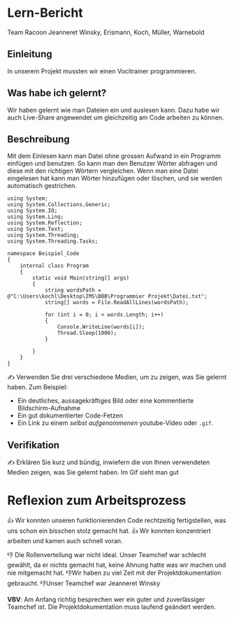 # Lern-Bericht
Team Racoon Jeanneret Winsky, Erismann, Koch, Müller, Warnebold

## Einleitung
In unserem Projekt mussten wir einen Vocitrainer programmieren.

## Was habe ich gelernt?
Wir haben gelernt wie man Dateien ein und auslesen kann. Dazu habe wir auch Live-Share angewendet um gleichzeitig am Code arbeiten zu können. 

## Beschreibung
Mit dem Einlesen kann man Datei ohne grossen Aufwand in ein Programm einfügen und benutzen. So kann man den Benutzer Wörter abfragen und diese mit den richtigen Wörtern vergleichen. Wenn man eine Datei eingelesen hat kann man Wörter hinzufügen oder löschen, und sie werden automatisch gestrichen.


```CSHARP
using System;
using System.Collections.Generic;
using System.IO;
using System.Linq;
using System.Reflection;
using System.Text;
using System.Threading;
using System.Threading.Tasks;

namespace Beispiel_Code
{
    internal class Program
    {
        static void Main(string[] args)
        {
            string wordsPath = @"C:\Users\kochl\Desktop\IMS\BBB\Programmier Projekt\Datei.txt";
            string[] words = File.ReadAllLines(wordsPath);
          
            for (int i = 0; i < words.Length; i++)
            {
                Console.WriteLine(words[i]);
                Thread.Sleep(1000);
            }
            
        }
    }
}
```


✍️ Verwenden Sie drei verschiedene Medien, um zu zeigen, was Sie gelernt haben. Zum Beispiel:


* Ein deutliches, aussagekräftiges Bild oder eine kommentierte Bildschirm-Aufnahme
* Ein gut dokumentierter Code-Fetzen
* Ein Link zu einem *selbst aufgenommenen* youtube-Video oder `.gif`.

## Verifikation

✍️ Erklären Sie kurz und bündig, inwiefern die von Ihnen verwendeten Medien zeigen, was Sie gelernt haben.
Im Gif sieht man gut

# Reflexion zum Arbeitsprozess

👍 Wir konnten unseren funktionierenden Code rechtzeitig fertigstellen, was uns schon ein bisschen stolz gemacht hat. 
👍 Wir konnten konzentriert arbeiten und kamen auch schnell voran.    

👎 Die Rollenverteilung war nicht ideal. Unser Teamchef war schlecht gewählt, da er nichts gemacht hat, keine Ahnung hatte was wir machen und nie mitgemacht hat. 
👎Wir haben zu viel Zeit mit der Projektdokumentation gebraucht. 
👎Unser Teamchef war Jeanneret Winsky

**VBV**: Am Anfang richtig besprechen wer ein guter und zuverlässiger Teamchef ist. Die Projektdokumentation muss laufend geändert werden.